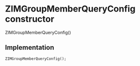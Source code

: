 


# ZIMGroupMemberQueryConfig constructor







ZIMGroupMemberQueryConfig()





## Implementation

```dart
ZIMGroupMemberQueryConfig();
```







